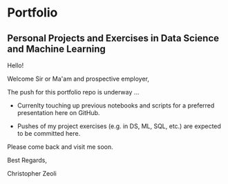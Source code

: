 # Portfolio

## Personal Projects and Exercises in Data Science and Machine Learning

Hello!

Welcome Sir or Ma'am and prospective employer,

The push for this portfolio repo is underway ...
  
  - Currenlty touching up previous notebooks and scripts for a preferred presentation here on GitHub.

  - Pushes of my project exercises (e.g. in DS, ML, SQL, etc.) are expected to be committed here.
 
Please come back and visit me soon.


Best Regards,

Christopher Zeoli
